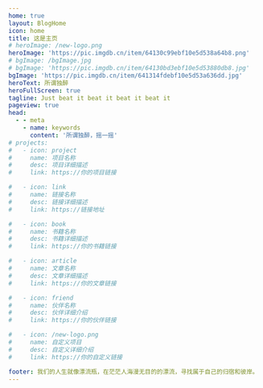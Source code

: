 ```yaml
---
home: true
layout: BlogHome
icon: home
title: 这是主页
# heroImage: /new-logo.png
heroImage: 'https://pic.imgdb.cn/item/64130c99ebf10e5d538a64b8.png'
# bgImage: /bgImage.jpg
# bgImage: 'https://pic.imgdb.cn/item/64130bd3ebf10e5d53880db8.jpg'
bgImage: 'https://pic.imgdb.cn/item/641314fdebf10e5d53a636dd.jpg'
heroText: 所谓独醉
heroFullScreen: true
tagline: Just beat it beat it beat it beat it
pageview: true
head:
  - - meta
    - name: keywords
      content: '所谓独醉，摇一摇'
# projects:
#   - icon: project
#     name: 项目名称
#     desc: 项目详细描述
#     link: https://你的项目链接

#   - icon: link
#     name: 链接名称
#     desc: 链接详细描述
#     link: https://链接地址

#   - icon: book
#     name: 书籍名称
#     desc: 书籍详细描述
#     link: https://你的书籍链接

#   - icon: article
#     name: 文章名称
#     desc: 文章详细描述
#     link: https://你的文章链接

#   - icon: friend
#     name: 伙伴名称
#     desc: 伙伴详细介绍
#     link: https://你的伙伴链接

#   - icon: /new-logo.png
#     name: 自定义项目
#     desc: 自定义详细介绍
#     link: https://你的自定义链接

footer: 我们的人生就像漂流瓶，在茫茫人海漫无目的的漂流，寻找属于自己的归宿和彼岸。
---
```


<!-- 这是一个博客主页的案例。

要使用此布局，你应该在页面前端设置 `layout: BlogHome` 和 `home: true`。

相关配置文档请见 [博客主页](https://theme-hope.vuejs.press/zh/guide/blog/home/)。 -->
